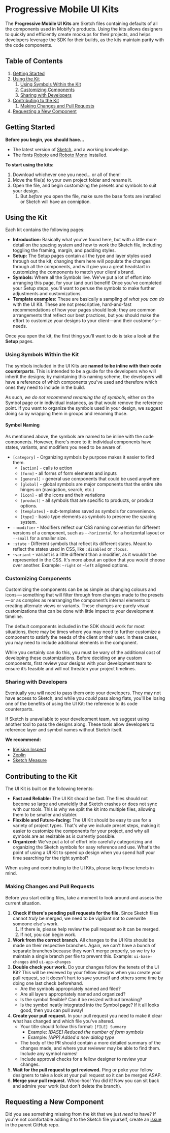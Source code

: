 # Progressive Mobile UI Kits

The **Progressive Mobile UI Kits** are Sketch files containing defaults of all the components used in Mobify's products. Using the kits allows designers to quickly and efficiently create mockups for their projects, and helps developers leverage the SDK for their builds, as the kits maintain parity with the code components.

## Table of Contents

1. [Getting Started](#getting-started)
2. [Using the Kit](#using-the-kit)
    1. [Using Symbols Within the Kit](#using-symbols-within-the-kit)
    2. [Customizing Components](#customizing-components)
    2. [Sharing with Developers](#sharing-with-developers)
3. [Contributing to the Kit](#contributing-to-the-kit)
    1. [Making Changes and Pull Requests](#making-changes-and-pull-requests)
4. [Requesting a New Component](#requesting-a-new-component)

## Getting Started

**Before you begin, you should have…**
- The latest version of [Sketch](https://www.sketchapp.com/), and a working knowledge.
- The fonts [Roboto](https://fonts.google.com/specimen/Roboto) and [Roboto Mono](https://fonts.google.com/specimen/Roboto+Mono) installed.

**To start using the kits:** 
1. Download whichever one you need... or all of them!
2. Move the file(s) to your own project folder and rename it. 
3. Open the file, and begin customizing the presets and symbols to suit your design.
    1. But _before_ you open the file, make sure the base fonts are installed or Sketch will have an conniption.

## Using the Kit

Each kit contains the following pages:

- **Introduction:** Basically what you've found here, but with a little more detail on the spacing system and how to work the Sketch file, including toggling the framing, margin, and padding styles.
- **Setup:** The Setup pages contain all the type and layer styles used through out the kit; changing them here will populate the changes through all the components, and will give you a great headstart in customizing the components to match your client's brand.
- **Symbols:** Where all the Symbols live. We've put a lot of effort into arranging this page, for your (and our) benefit! Once you've completed your Setup steps, you'll want to peruse the symbols to make further adjustments and customizations.
- **Template examples:** These are basically a sampling of _what you can do_ with the UI Kit. These are not prescriptive, hard-and-fast recommendations of how your pages should look; they are common arrangements that reflect our best practices, but you should make the effort to customize your designs to your client—and their customer's—needs.

Once you open the kit, the first thing you'll want to do is take a look at the **Setup** pages.

### Using Symbols Within the Kit

The symbols included in the UI Kits are **named to be inline with their code counterparts**. This is intended to be a guide for the developers who will inherit the designs; by maintaining this naming scheme, the developers will have a reference of which components you've used and therefore which ones they need to include in the build.

As such, _we do not recommend renaming the of symbols_, either on the Symbol page or in individual instances, as that would remove the reference point. If you want to organize the symbols used in your design, we suggest doing so by wrapping them in groups and renaming those.

#### Symbol Naming

As mentioned above, the symbols are named to be inline with the code components. However, there's more to it: individual components have states, variants, and modifiers you need to be aware of.

- `[category]` - Organizing symbols by purpose makes it easier to find them.
    - `[action]` - calls to action
    - `[form]` - all forms of form elements and inputs
    - `[general]` - general use components that could be used anywhere
    - `[global]` - global symbols are major components that the entire site hinges on (navigation, search, etc.)
    - `[icon]` - all the icons and their variations
    - `[product]` - all symbols that are specific to products, or product options.
    - `[templates]` - sub-templates saved as symbols for convenience.
    - `[type]` - basic type elements as symbols to preserve the spacing system.
- `--modifier` - Modifiers relfect our CSS naming convention for different versions of a component, such as `--horizontal` for a horizontal layout or `--small` for a smaller size.
- `:state` - Different symbols that reflect its different states. Meant to reflect the states used in CSS, like `:disabled` or `:focus`.
- `~variant` - variant is a little different than a modifier, as it wouldn't be represented in the CSS. It's more about an option that you would choose over another. Example: `~right` or `~left` aligned options.

### Customizing Components

Customizing the components can be as simple as changing colours and icons — something that will filter through from changes made to the presets — or as complex as rearranging the component’s internal elements to creating alternate views or variants. These changes are purely visual customizations that can be done with little impact to your development timeline. 

The default components included in the SDK should work for most situations, there may be times where you may need to further customize a component to satisfy the needs of the client or their user. In these cases, you may need to include additional elements in the component.

While you certainly can do this, you must be wary of the additional cost of developing these customizations. Before deciding on any custom components, first review your designs with your development team to ensure it’s feasible and will not threaten your project timelines.

### Sharing with Developers

Eventually you will need to pass them onto your developers. They may not have access to Sketch, and while you _could_ pass along flats, you'll be losing one of the benefits of using the UI Kit: the reference to its code counterparts.

If Sketch is unavailable to your development team, we suggest using another tool to pass the designs along. These tools allow developers to reference layer and symbol names without Sketch itself.

**We recommend:**
- [InVision Inspect](https://support.invisionapp.com/hc/en-us/articles/207950906-Introduction-to-Inspect)
- [Zeplin](https://zeplin.io/)
- [Sketch Measure](http://utom.design/measure/)

## Contributing to the Kit

The UI Kit is built on the following tenents:

- **Fast and Reliable:** The UI Kit should be fast. The files should not become so large and unwieldly that Sketch crashes or does not sync with our tools. This is why we split the kit into multiple files, allowing them to be smaller and stabler.
- **Flexible and Future-facing:** The UI Kit should be easy to use for a variety of project types. That's why we include preset steps, making it easier to customize the  components for your project, and why all symbols are as resizable as is currently possible.
- **Organized:** We've put a lot of effort into carefully categorizing and organizing the Sketch symbols for easy reference and use. What's the point of using a UI Kit to speed up design when you spend half your time searching for the right symbol?

When using and contributing to the UI Kits, please keep these tenets in mind.

### Making Changes and Pull Requests

Before you start editing files, take a moment to look around and assess the current situation.

1. **Check if there's pending pull requests for the file.** Since Sketch files cannot _truly_ be merged, we need to be vigiliant not to overwrite someone else's work. 
    1. If there is, please help review the pull request so it can be merged.
    2. If not, you can begin work.
2. **Work from the correct branch.** All changes to the UI Kits should be made on their respective branches. Again, we can't have a bunch of separate branches because they won't merge properly, so we try to maintain a single branch per file to prevent this. Example: `ui-base-changes` and `ui-app-changes`
3. **Double check your work.** Do your changes follow the tenets of the UI Kit? This will be reviewed by your fellow designs when you create your pull request, so it doesn't hurt to save yourself and others some time by doing one last check beforehand.
    - Are the symbols appropriately named and filed?
    - Are all layers appropriately named and organized?
    - Is the symbol flexible? Can it be resized without breaking?
    - Is the symbol neatly integrated into the Symbol page?
If it all looks good, then you can pull away!
4. **Create your pull request.** In your pull request you need to make it clear what has changed and which file you've altered.
    - Your title should follow this format: `[FILE] Summary`
        - Example: _[BASE] Reduced the number of form symbols_
        - Example: _[APP] Added a new dialog type_
    - The body of the PR should contain a more detailed summary of the changes made, and where your reviewer may be able to find them. Include any symbol names!
    - Include approval checks for a fellow designer to review your changes.
5. **Wait for the pull request to get reviewed.** Ping or poke your fellow designers to take a look at your pull request so it can be merged ASAP.
6. **Merge your pull request.** Whoo-hoo! You did it! Now you can sit back and admire your work (but don't delete the branch).

## Requesting a New Component

Did you see something missing from the kit that we just _need_ to have? If you're not comfortable adding it to the Sketch file yourself, create an [issue](/issues) in the parent GitHub repo.